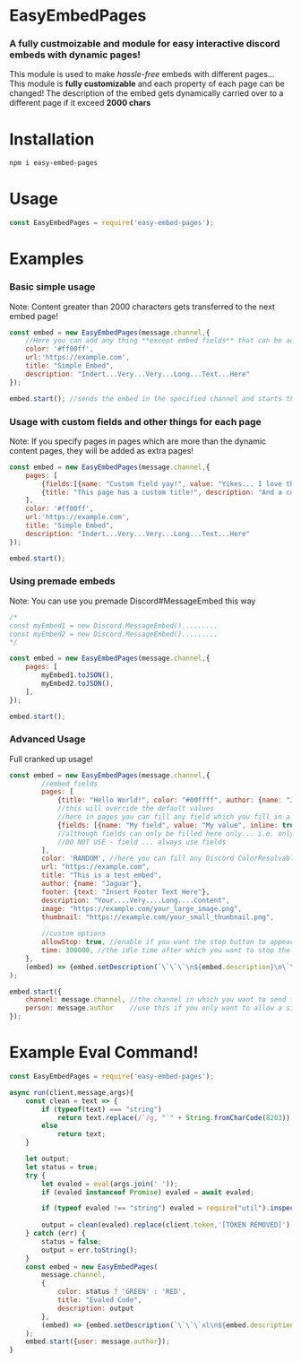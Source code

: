 # EasyEmbedPages
### A fully custmoizable and module for easy interactive discord embeds with dynamic pages!

This module is used to make *hassle-free* embeds with different pages... This module is **fully customizable** and each property of each page can be changed!
The description of the embed gets dynamically carried over to a different page if it exceed **2000 chars**


# Installation
```bash
npm i easy-embed-pages
```
# Usage
```js
const EasyEmbedPages = require('easy-embed-pages');
```
# Examples
### Basic simple usage
Note: Content greater than 2000 characters gets transferred to the next embed page!
```js
const embed = new EasyEmbedPages(message.channel,{
    //Here you can add any thing **except embed fields** that can be added in a regular discord embed in json format
    color: '#ff00ff',
    url:'https://example.com',
    title: "Simple Embed",
    description: "Indert...Very...Very...Long...Text...Here"
});

embed.start(); //sends the embed in the specified channel and starts the interactive process
```

### Usage with custom fields and other things for each page
Note: If you specify pages in pages which are more than the dynamic content pages, they will be added as extra pages!
```js
const embed = new EasyEmbedPages(message.channel,{
    pages: [
        {fields:[{name: "Custom field yay!", value: "Yikes... I love this module!", inline: false}]},
        {title: "This page has a custom title!", description: "And a custom description field too!"}
    ],
    color: '#ff00ff',
    url:'https://example.com',
    title: "Simple Embed",
    description: "Indert...Very...Very...Long...Text...Here"
});

embed.start();
```
### Using premade embeds
Note: You can use you premade Discord#MessageEmbed this way
```js
/*
const myEmbed1 = new Discord.MessageEmbed().........
const myEmbed2 = new Discord.MessageEmbed().........
*/

const embed = new EasyEmbedPages(message.channel,{
    pages: [
        myEmbed1.toJSON(),
        myEmbed2.toJSON(),
    ],
});

embed.start();
```

### Advanced Usage
Full cranked up usage!
```js
const embed = new EasyEmbedPages(message.channel,{
        //embed fields
        pages: [
            {title: "Hello World!", color: "#00ffff", author: {name: "Jaguar"}}, 
            //this will override the default values
            //here in pages you can fill any field which you fill in a regular MessageEmbed
            {fields: [{name: "My field", value: "My value", inline: true}], thumbnail: "https://example.com/my_other_image.png"} 
            //although fields can only be filled here only... i.e. only in pages
            //DO NOT USE - field ... always use fields
        ],
        color: 'RANDOM', //here you can fill any Discord ColorResolvable... RANDOM will give each page a random color
        url: "https://example.com",
        title: "This is a test embed",
        author: {name: "Jaguar"},
        footer: {text: "Insert Footer Text Here"},
        description: "Your....Very....Long....Content",
        image: "https://example.com/your_large_image.png",
        thumbnail: "https://example.com/your_small_thumbnail.png",
        
        //custom options
        allowStop: true, //enable if you want the stop button to appear used to stop the interactive process
        time: 300000, //the idle time after which you want to stop the interactive process
    },
    (embed) => {embed.setDescription(`\`\`\`\n${embed.description}\n\`\`\``)} //this function will codeblock to the whole description!... Will hely you unleash your creativity!
);

embed.start({
    channel: message.channel, //the channel in which you want to send the embed
    person: message.author    //use this if you only want to allow a single person to be able to access the embed reactions control
});
```

# Example Eval Command!

```js
const EasyEmbedPages = require('easy-embed-pages');

async run(client,message,args){
    const clean = text => {
        if (typeof(text) === "string")
            return text.replace(/`/g, "`" + String.fromCharCode(8203)).replace(/@/g, "@" + String.fromCharCode(8203));
        else
            return text;
    }

    let output;
    let status = true;
    try {
        let evaled = eval(args.join(' '));
        if (evaled instanceof Promise) evaled = await evaled;

        if (typeof evaled !== "string") evaled = require("util").inspect(evaled);
        
        output = clean(evaled).replace(client.token,'[TOKEN REMOVED]');
    } catch (err) {
        status = false;
        output = err.toString();
    }
    const embed = new EasyEmbedPages(
        message.channel,
        {   
            color: status ? 'GREEN' : 'RED',
            title: "Evaled Code",
            description: output
        },
        (embed) => {embed.setDescription(`\`\`\`xl\n${embed.description}\n\`\`\``)}
    );
    embed.start({user: message.author});
}
```